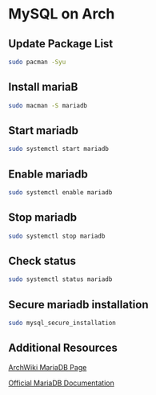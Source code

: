 # MySQL on Arch


## Update Package List
 ```zsh
 sudo pacman -Syu
 ```

## Install mariaB
```zsh
sudo macman -S mariadb
```

## Start mariadb
```zsh
sudo systemctl start mariadb
```

## Enable mariadb
```zsh
sudo systemctl enable mariadb
```

## Stop mariadb
```zsh
sudo systemctl stop mariadb
```

## Check status
```zsh
sudo systemctl status mariadb
```
                
## Secure mariadb installation
```zsh
sudo mysql_secure_installation
```

## Additional Resources

[ArchWiki MariaDB Page](https://wiki.archlinux.org)

[Official MariaDB Documentation](https://mariadb.org/documentation)



